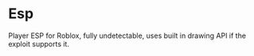 # Esp
Player ESP for Roblox, fully undetectable, uses built in drawing API if the exploit supports it.
